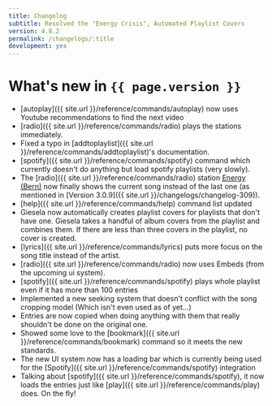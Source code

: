 ```yaml
---
title: Changelog
subtitle: Resolved the "Energy Crisis", Automated Playlist Covers
version: 4.8.2
permalink: /changelogs/:title
development: yes
---
```


# What's new in `{{ page.version }}`
- [autoplay]({{ site.url }}/reference/commands/autoplay) now uses Youtube recommendations to find the next video
- [radio]({{ site.url }}/reference/commands/radio) plays the stations immediately.
- Fixed a typo in [addtoplaylist]({{ site.url }}/reference/commands/addtoplaylist)'s documentation.
- [spotify]({{ site.url }}/reference/commands/spotify) command which currently doesn't do anything but load spotify playlists (very slowly). 
- The [radio]({{ site.url }}/reference/commands/radio) station [Energy (Bern)](https://energy.ch/play/bern) now finally shows the current song instead of the last one (as mentioned in [Version 3.0.9]({{ site.url }}/changelogs/changelog-309)).
- [help]({{ site.url }}/reference/commands/help) command list updated
- Giesela now automatically creates playlist covers for playlists that don't have one. Giesela takes a handful of album covers from the playlist and combines them. If there are less than three covers in the playlist, no cover is created.
- [lyrics]({{ site.url }}/reference/commands/lyrics) puts more focus on the song title instead of the artist.
- [radio]({{ site.url }}/reference/commands/radio) now uses Embeds (from the upcoming ui system).
- [spotify]({{ site.url }}/reference/commands/spotify) plays whole playlist even if it has more than 100 entries
- Implemented a new seeking system that doesn't conflict with the song cropping model (Which isn't even used as of yet...)
- Entries are now copied when doing anything with them that really shouldn't be done on the original one.
- Showed some love to the [bookmark]({{ site.url }}/reference/commands/bookmark) command so it meets the new standards.
- The new UI system now has a loading bar which is currently being used for the [Spotify]({{ site.url }}/reference/commands/spotify) integration
- Talking about [spotify]({{ site.url }}/reference/commands/spotify), it now loads the entries just like [play]({{ site.url }}/reference/commands/play) does. On the fly!
